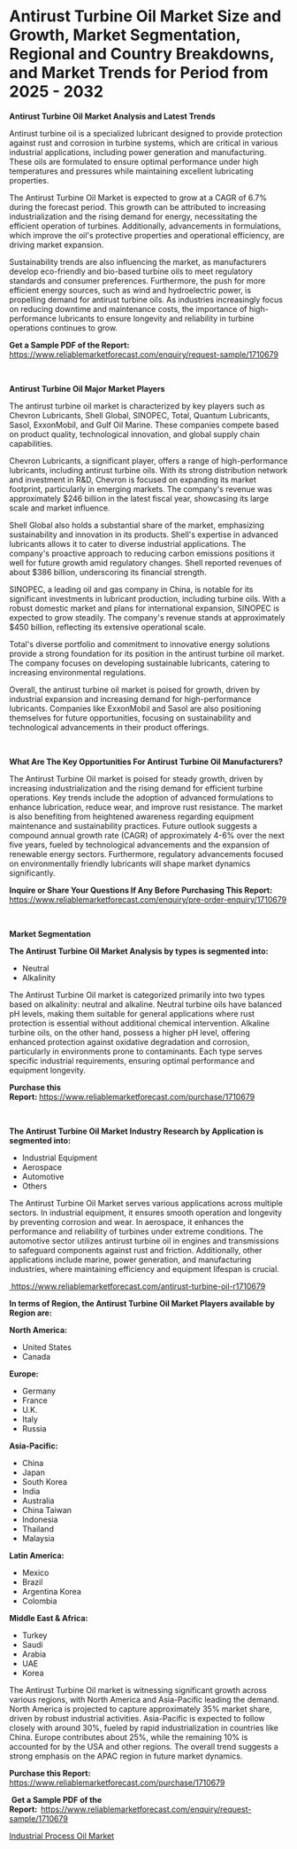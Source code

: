 <p><h1>Antirust Turbine Oil Market Size and Growth, Market Segmentation, Regional and Country Breakdowns, and Market Trends for Period from 2025 -  2032</h1></p><p><strong>Antirust Turbine Oil Market Analysis and Latest Trends</strong></p>
<p><p>Antirust turbine oil is a specialized lubricant designed to provide protection against rust and corrosion in turbine systems, which are critical in various industrial applications, including power generation and manufacturing. These oils are formulated to ensure optimal performance under high temperatures and pressures while maintaining excellent lubricating properties.</p><p>The Antirust Turbine Oil Market is expected to grow at a CAGR of 6.7% during the forecast period. This growth can be attributed to increasing industrialization and the rising demand for energy, necessitating the efficient operation of turbines. Additionally, advancements in formulations, which improve the oil's protective properties and operational efficiency, are driving market expansion. </p><p>Sustainability trends are also influencing the market, as manufacturers develop eco-friendly and bio-based turbine oils to meet regulatory standards and consumer preferences. Furthermore, the push for more efficient energy sources, such as wind and hydroelectric power, is propelling demand for antirust turbine oils. As industries increasingly focus on reducing downtime and maintenance costs, the importance of high-performance lubricants to ensure longevity and reliability in turbine operations continues to grow.</p></p>
<p><strong>Get a Sample PDF of the Report:&nbsp;</strong> <a href="https://www.reliablemarketforecast.com/enquiry/request-sample/1710679?utm_campaign=950&utm_medium=2&utm_source=Github&utm_content=ia&utm_term=10012025&utm_id=antirust-turbine-oil">https://www.reliablemarketforecast.com/enquiry/request-sample/1710679</a></p>
<p>&nbsp;</p>
<p><strong>Antirust Turbine Oil Major Market Players</strong></p>
<p><p>The antirust turbine oil market is characterized by key players such as Chevron Lubricants, Shell Global, SINOPEC, Total, Quantum Lubricants, Sasol, ExxonMobil, and Gulf Oil Marine. These companies compete based on product quality, technological innovation, and global supply chain capabilities.</p><p>Chevron Lubricants, a significant player, offers a range of high-performance lubricants, including antirust turbine oils. With its strong distribution network and investment in R&D, Chevron is focused on expanding its market footprint, particularly in emerging markets. The company's revenue was approximately $246 billion in the latest fiscal year, showcasing its large scale and market influence.</p><p>Shell Global also holds a substantial share of the market, emphasizing sustainability and innovation in its products. Shell's expertise in advanced lubricants allows it to cater to diverse industrial applications. The company's proactive approach to reducing carbon emissions positions it well for future growth amid regulatory changes. Shell reported revenues of about $386 billion, underscoring its financial strength.</p><p>SINOPEC, a leading oil and gas company in China, is notable for its significant investments in lubricant production, including turbine oils. With a robust domestic market and plans for international expansion, SINOPEC is expected to grow steadily. The company's revenue stands at approximately $450 billion, reflecting its extensive operational scale.</p><p>Total's diverse portfolio and commitment to innovative energy solutions provide a strong foundation for its position in the antirust turbine oil market. The company focuses on developing sustainable lubricants, catering to increasing environmental regulations.</p><p>Overall, the antirust turbine oil market is poised for growth, driven by industrial expansion and increasing demand for high-performance lubricants. Companies like ExxonMobil and Sasol are also positioning themselves for future opportunities, focusing on sustainability and technological advancements in their product offerings.</p></p>
<p>&nbsp;</p>
<p><strong>What Are The Key Opportunities For Antirust Turbine Oil Manufacturers?</strong></p>
<p><p>The Antirust Turbine Oil market is poised for steady growth, driven by increasing industrialization and the rising demand for efficient turbine operations. Key trends include the adoption of advanced formulations to enhance lubrication, reduce wear, and improve rust resistance. The market is also benefiting from heightened awareness regarding equipment maintenance and sustainability practices. Future outlook suggests a compound annual growth rate (CAGR) of approximately 4-6% over the next five years, fueled by technological advancements and the expansion of renewable energy sectors. Furthermore, regulatory advancements focused on environmentally friendly lubricants will shape market dynamics significantly.</p></p>
<p><strong>Inquire or Share Your Questions If Any Before Purchasing This Report:</strong> <a href="https://www.reliablemarketforecast.com/enquiry/pre-order-enquiry/1710679?utm_campaign=950&utm_medium=2&utm_source=Github&utm_content=ia&utm_term=10012025&utm_id=antirust-turbine-oil">https://www.reliablemarketforecast.com/enquiry/pre-order-enquiry/1710679</a></p>
<p>&nbsp;</p>
<p><strong>Market Segmentation</strong></p>
<p><strong>The Antirust Turbine Oil Market Analysis by types is segmented into:</strong></p>
<p><ul><li>Neutral</li><li>Alkalinity</li></ul></p>
<p><p>The Antirust Turbine Oil market is categorized primarily into two types based on alkalinity: neutral and alkaline. Neutral turbine oils have balanced pH levels, making them suitable for general applications where rust protection is essential without additional chemical intervention. Alkaline turbine oils, on the other hand, possess a higher pH level, offering enhanced protection against oxidative degradation and corrosion, particularly in environments prone to contaminants. Each type serves specific industrial requirements, ensuring optimal performance and equipment longevity.</p></p>
<p><strong>Purchase this Report:&nbsp;</strong><a href="https://www.reliablemarketforecast.com/purchase/1710679?utm_campaign=950&utm_medium=2&utm_source=Github&utm_content=ia&utm_term=10012025&utm_id=antirust-turbine-oil">https://www.reliablemarketforecast.com/purchase/1710679</a></p>
<p>&nbsp;</p>
<p><strong>The Antirust Turbine Oil Market Industry Research by Application is segmented into:</strong></p>
<p><ul><li>Industrial Equipment</li><li>Aerospace</li><li>Automotive</li><li>Others</li></ul></p>
<p><p>The Antirust Turbine Oil Market serves various applications across multiple sectors. In industrial equipment, it ensures smooth operation and longevity by preventing corrosion and wear. In aerospace, it enhances the performance and reliability of turbines under extreme conditions. The automotive sector utilizes antirust turbine oil in engines and transmissions to safeguard components against rust and friction. Additionally, other applications include marine, power generation, and manufacturing industries, where maintaining efficiency and equipment lifespan is crucial.</p></p>
<p><a href="https://www.reliablemarketforecast.com/antirust-turbine-oil-r1710679?utm_campaign=950&utm_medium=2&utm_source=Github&utm_content=ia&utm_term=10012025&utm_id=antirust-turbine-oil">&nbsp;https://www.reliablemarketforecast.com/antirust-turbine-oil-r1710679</a></p>
<p><strong>In terms of Region, the Antirust Turbine Oil Market Players available by Region are:</strong></p>
<p>
    <p> <strong> North America: </strong>
        <ul>
            <li>United States</li>
            <li>Canada</li>
        </ul>
        </p> 
    <p> <strong> Europe: </strong>
        <ul>
            <li>Germany</li>
            <li>France</li>
            <li>U.K.</li>
            <li>Italy</li>
            <li>Russia</li>
        </ul>
        </p> 
    <p> <strong> Asia-Pacific: </strong>
        <ul>
            <li>China</li>
            <li>Japan</li>
            <li>South Korea</li>
            <li>India</li>
            <li>Australia</li>
            <li>China Taiwan</li>
            <li>Indonesia</li>
            <li>Thailand</li>
            <li>Malaysia</li>
        </ul>
        </p> 
    <p> <strong> Latin America: </strong>
        <ul>
            <li>Mexico</li>
            <li>Brazil</li>
            <li>Argentina Korea</li>
            <li>Colombia</li>
        </ul>
        </p> 
    <p> <strong> Middle East & Africa: </strong>
        <ul>
            <li>Turkey</li>
            <li>Saudi</li>
            <li>Arabia</li>
            <li>UAE</li>
            <li>Korea</li>
        </ul>
    </p>
    </p>
<p><p>The Antirust Turbine Oil market is witnessing significant growth across various regions, with North America and Asia-Pacific leading the demand. North America is projected to capture approximately 35% market share, driven by robust industrial activities. Asia-Pacific is expected to follow closely with around 30%, fueled by rapid industrialization in countries like China. Europe contributes about 25%, while the remaining 10% is accounted for by the USA and other regions. The overall trend suggests a strong emphasis on the APAC region in future market dynamics.</p></p>
<p><strong>Purchase this Report: </strong><a href="https://www.reliablemarketforecast.com/purchase/1710679?utm_campaign=950&utm_medium=2&utm_source=Github&utm_content=ia&utm_term=10012025&utm_id=antirust-turbine-oil">https://www.reliablemarketforecast.com/purchase/1710679</a></p>
<p>&nbsp;<strong>Get a Sample PDF of the Report:&nbsp;&nbsp;</strong><a href="https://www.reliablemarketforecast.com/enquiry/request-sample/1710679?utm_campaign=950&utm_medium=2&utm_source=Github&utm_content=ia&utm_term=10012025&utm_id=antirust-turbine-oil">https://www.reliablemarketforecast.com/enquiry/request-sample/1710679</a></p>
<p><strong></strong></p>
<p><p><a href="https://github.com/castoriffic/Market-Research-Report-List-5/blob/main/industrial-process-oil-market.md?utm_campaign=950&utm_medium=2&utm_source=Github&utm_content=ia&utm_term=10012025&utm_id=antirust-turbine-oil">Industrial Process Oil Market</a></p></p>